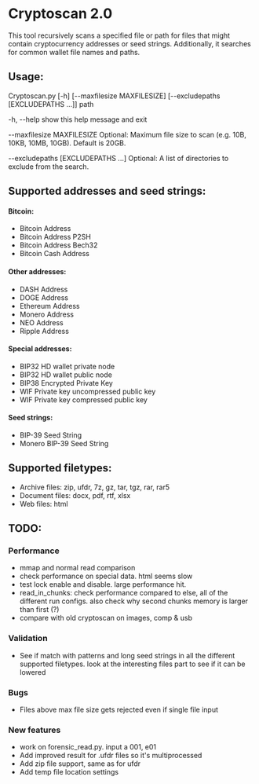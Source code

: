 # Cryptoscan 2.0
This tool recursively scans a specified file or path for files that might contain 
cryptocurrency addresses or seed strings. Additionally, it searches for common wallet file names and paths. 
    
## Usage: 
Cryptoscan.py [-h] [--maxfilesize MAXFILESIZE]
                     [--excludepaths [EXCLUDEPATHS ...]]
                     path

  -h, --help            show this help message and exit
  
  --maxfilesize MAXFILESIZE
                        Optional: Maximum file size to scan (e.g. 10B, 10KB,
                        10MB, 10GB). Default is 20GB.
                        
  --excludepaths [EXCLUDEPATHS ...]
                        Optional: A list of directories to exclude from the
                        search.


## Supported addresses and seed strings:
#### Bitcoin:
* Bitcoin Address
* Bitcoin Address P2SH
* Bitcoin Address Bech32
* Bitcoin Cash Address

#### Other addresses:
* DASH Address
* DOGE Address
* Ethereum Address
* Monero Address
* NEO Address
* Ripple Address

#### Special addresses:
* BIP32 HD wallet private node
* BIP32 HD wallet public node
* BIP38 Encrypted Private Key
* WIF Private key uncompressed public key
* WIF Private key compressed public key

#### Seed strings:
* BIP-39 Seed String
* Monero BIP-39 Seed String

## Supported filetypes:
* Archive files: zip, ufdr, 7z, gz, tar, tgz, rar, rar5
* Document files: docx, pdf, rtf, xlsx
* Web files: html
## TODO:

### Performance
* mmap and normal read comparison
* check performance on special data. html seems slow
* test lock enable and disable. large performance hit.
* read_in_chunks: check performance compared to else, all of the different run configs. also check why second chunks memory is larger than first (?)
* compare with old cryptoscan on images, comp & usb


### Validation
* See if match with patterns and long seed strings in all the different supported filetypes. look at the interesting files part to see if it can be lowered


### Bugs
* Files above max file size gets rejected even if single file input


### New features
* work on forensic_read.py. input a 001, e01
* Add improved result for .ufdr files so it's multiprocessed
* Add zip file support, same as for ufdr
* Add temp file location settings

